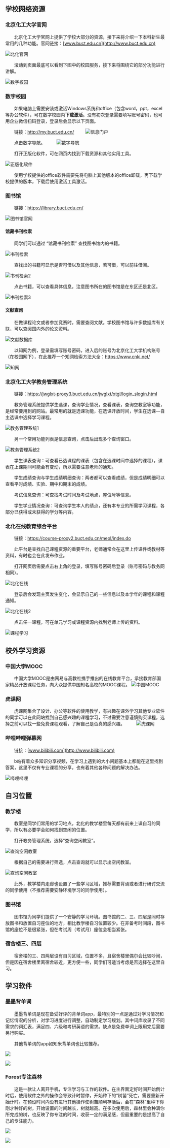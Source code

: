
## 学校网络资源

### 北京化工大学官网

　　北京化工大学官网上提供了学校大部分的资源，接下来将介绍一下本科新生最常用的几种功能。官网链接：[www.buct.edu.cn](http://www.buct.edu.cn)

![北化官网](./img/学习资源25.jpg)

　　滚动到页面最底可以看到下图中的校园服务，接下来将围绕它的部分功能进行讲解。

![数字校园](./img/学习资源26.jpg)

### 数字校园

　　如果电脑上需要安装或激活Windows系统和office（包含word，ppt，excel等办公软件），可在数字校园内**下载激活**。没有初次登录需要填写账号密码，也可用企业微信扫码登录，登录后会显示以下页面。

　　链接：<http://my.buct.edu.cn/>
　　
![信息门户](./img/学习资源30.jpg)

　　点击数字导航。
　　
![数字导航](./img/学习资源31.jpg)

　　打开正版化软件，可在网页内找到下载资源和其他实用工具。

![正版化软件](./img/学习资源32.jpg)

　　使用学校提供的office软件需要先将电脑上其他版本的office卸载，再下载学校提供的版本，下载后使用激活工具激活。

### 图书馆
 　　链接：<https://library.buct.edu.cn/>

![图书馆官网](./img/学习资源6.jpg)

#### 馆藏书刊检索

　　同学们可以通过 “馆藏书刊检索” 查找图书馆内的书籍。

![书刊检索](./img/学习资源7.jpg)

　　查找出的书籍可显示是否可借以及其他信息，若可借，可以前往借阅。

![书刊检索2](./img/学习资源8.jpg)

　　点击书籍，可以查看具体信息，注意图书所在的图书馆是在东区还是北区。

![书刊检索3](./img/学习资源9.jpg)

#### 文献查询

　　在做课程论文或者参加竞赛时，需要查阅文献。学校图书馆与许多数据库有关联，可以查阅国内外的论文资料。

![文献数据库](./img/学习资源10.jpg)

　　以知网为例，登录需填写账号密码，进入后的账号为北京化工大学机构账号（在校园网下），在此推荐一个知网检索方法大全：<https://www.cnki.net/>

![知网](./img/学习资源11.jpg)

### 北京化工大学教务管理系统

　　链接：<https://jwglxt-proxy3.buct.edu.cn/jwglxt/xtgl/login_slogin.html>

　　教务管理系统提供学生选课，查询学业情况，查看课表，查询空教室等功能，是经常要用到的网站。最常用的就是选课功能，在选课开放时间，学生在选课—自主选课中选择学习课程。

![教务管理系统1](./img/学习资源12.jpg)

　　另一个常用功能列表是信息查询，点击后出现多个查询窗口。

![教务管理系统2](./img/学习资源13.jpg)

　　学生课表查询：可查看已选课程的课表（包含在选课时间中选择的课程），课表在上课期间可能会有变动，所以需要注意老师的通知。

　　学生成绩查询与学生成绩明细查询：两者都可以查看成绩，但是成绩明细可以查看平时成绩、实验、期中和期末的成绩。

　　考试信息查询：可查找考试时间及考试地点，座位号等信息。

　　学生学业情况查询：可查询学生本人的绩点，还有本专业的所需学习课程，各部分已获得或未获得的学分等内容。

### 北化在线教育综合平台

　　链接：https://course-proxy2.buct.edu.cn/meol/index.do

　　此平台是查找自己课程资源的重要平台，老师通常会在这里上传课件或教材等资料，有时也会在此发布作业。


　　打开网页后需要点击右上角的登录，填写账号密码后登录（账号密码与教务网相同）。

![北化在线](./img/学习资源14.jpg)

　　登录后会发现主页发生变化，会显示自己的一些信息以及本学年的课程和课程通知。

![北化在线2](./img/学习资源15.jpg)

　　点击任一课程，可在单元学习或课程资源内找到老师上传的资料。

![课程学习](./img/学习资源16.jpg)

## 校外学习资源

### 中国大学MOOC

　　中国大学MOOC是由网易与高教社携手推出的在线教育平台，承接教育部国家精品开放课程任务，向大众提供中国知名高校的MOOC课程。
![中国MOOC](./img/学习资源17.jpg)

### 虎课网

　　虎课网集合了设计、办公等软件的使用教学，有兴趣在课外学习其他专业软件的同学可以在此网站找到自己感兴趣的课程学习，不过需要注意谨慎购买课程，选择之前可以找一些免费课程观看，了解自己是否真的感兴趣。
　　
![虎课网](./img/学习资源18.jpg)

### 哔哩哔哩弹幕网

　　链接：[www.bilibili.com](http://www.bilibili.com)

　　b站有着众多知识分享视频，在学习上遇到的大小问题基本上都能在这里找到答案，这里不仅有专业课程的分享，也有着其他各种问题的解决办法。

![哔哩哔哩](./img/学习资源19.jpg)

## 自习位置

### 教学楼

　　教室是同学们常用的学习地点，北化的教学楼里每天都有前来上课自习的同学，所以有必要学会如何找到空闲的位置。

　　打开教务管理系统，选择“查询空闲教室”。

![查询空闲教室](./img/学习资源20.jpg)

　　根据自己的需要进行筛选，点击查询就可以显示出空闲教室。

![查询空闲教室](./img/学习资源21.jpg)

　　此外，教学楼内走廊也设置了一些学习区域，推荐需要背诵或者进行研讨交流的同学使用（不推荐需要安静环境学习的同学使用）。

### 图书馆

　　图书馆为同学们提供了一个安静的学习环境。图书馆的二、三、四层是同时存放图书和放置自习座位的地方，相比教学楼自习位置较少。在非备考时间段，图书馆的座位不是很紧张，但在考试周（考试月）座位会相当紧张。

### 宿舍楼三、四层

　　宿舍楼的三、四两层设有自习区域，位置不多，且宿舍楼里偶尔会比较吵闹，但是因在宿舍楼里离宿舍较近，更方便一些，同学们可适当考虑是否选择在这里自习。

## 学习软件

### 墨墨背单词

　　墨墨背单词是现在备受好评的背单词app，最特别的一点是通过对学习情况和记忆情况的分析，对学习进度进行调整，自动制定学习规划。其中词库收录了不同需求的词汇表，满足四、六级和考研英语的需求。缺点是免费单词上限用完后需要另行购买。

　　其他背单词的app如知米背单词也比较推荐。

![](./img/学习资源27.jpg)

![](./img/学习资源22.jpg)

### Forest专注森林

　　这是一款让人离开手机，专注学习与工作的软件。在主界面定好时间开始倒计时后，使用软件之外的操作会导致计时暂停，开始种下的“树苗”死亡，需要重新开始计时。在预设时间内没有进行其他操作使树苗顺利存活后，会在“森林”里种下你刚才种好的树，开始设置的时间越长，树就越高。在多次使用后，森林里会种满你所完成的树，也反映了你专注的时间，收获一定的满足感，但最重要的是提高了自己的专注能力。　　

![](./img/学习资源28.jpg)

![](./img/学习资源24.jpg)
